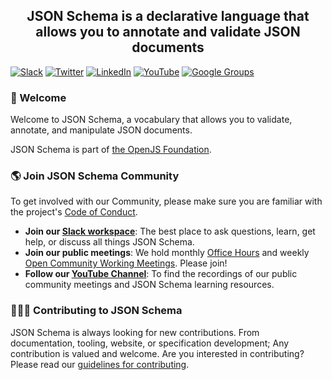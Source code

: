 <h2 align="center">JSON Schema is a declarative language that allows you to annotate and validate JSON documents</h2>

[![Slack](https://img.shields.io/static/v1?label=Slack&message=@json-schema&color=yellow)](https://asyncapi.slack.com)
[![Twitter](https://img.shields.io/static/v1?label=Twitter&message=@jsonschema&color=9cf)](https://twitter.com/jsonschema)
[![LinkedIn](https://img.shields.io/static/v1?label=LinkedIn&message=@jsonschema&color=lightgray)](https://www.linkedin.com/company/jsonschema)
[![YouTube](https://img.shields.io/static/v1?label=Youtube&message=@JSONSchemaOrgOfficial&color=red)](https://www.youtube.com/@JSONSchemaOrgOfficial)
[![Google Groups](https://img.shields.io/static/v1?label=Google&nbsp;Groups&message=@json-schema&color==blueviolet)](https://groups.google.com/g/json-schema)

### 👋 Welcome

Welcome to JSON Schema, a vocabulary that allows you to validate, annotate, and manipulate JSON documents.

JSON Schema is part of [the OpenJS Foundation](https://openjsf.org/blog/2022/01/31/json-schema-joins-openjs-foundation/).

### 🌎 Join JSON Schema Community
To get involved with our Community, please make sure you are familiar with the project's [Code of Conduct](https://github.com/json-schema-org/.github/blob/main/CODE_OF_CONDUCT.md).

- **Join our [Slack workspace](https://json-schema.org/slack)**: The best place to ask questions, learn, get help, or discuss all things JSON Schema.
- **Join our public meetings**: We hold monthly [Office Hours](https://github.com/orgs/json-schema-org/discussions/34) and weekly [Open Community Working Meetings](https://github.com/orgs/json-schema-org/discussions/35). Please join!
- **Follow our [YouTube Channel](https://www.youtube.com/watch?v=48S8-GwRh-g&list=PLHVhS4Tj1YZPYt6sMkvf4nW8zKvZExVA4)**: To find the recordings of our public community meetings and JSON Schema learning resources.

### 👩🏽‍💻 Contributing to JSON Schema

JSON Schema is always looking for new contributions. From documentation, tooling, website, or specification development; Any contribution is valued and welcome. Are you interested in contributing? Please read our [guidelines for contributing](CONTRIBUTING.md).
